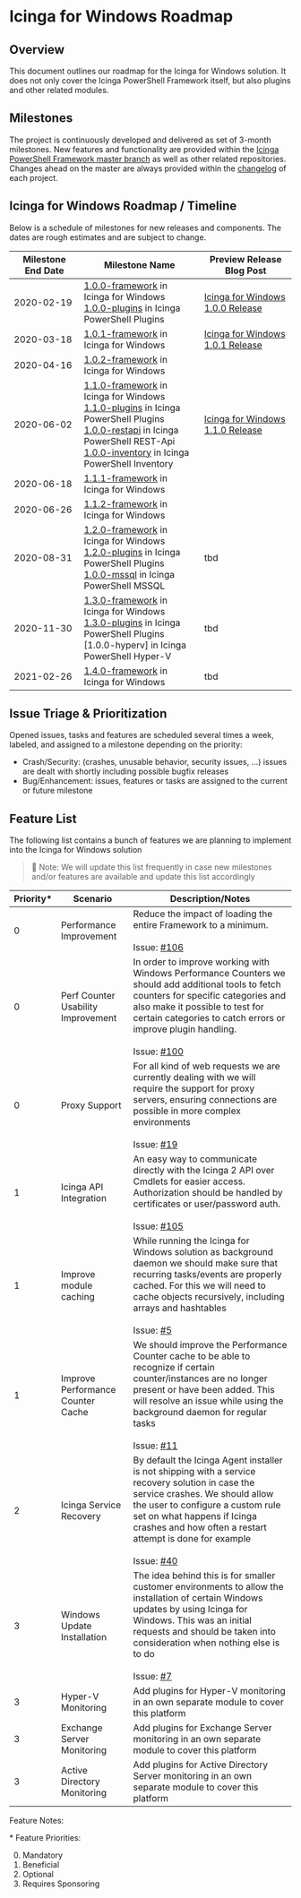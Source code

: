 # Icinga for Windows Roadmap

## Overview

This document outlines our roadmap for the Icinga for Windows solution. It does not only cover the Icinga PowerShell Framework itself, but also plugins and other related modules.

## Milestones

The project is continuously developed and delivered as set of 3-month milestones. New features and functionality are provided within the [Icinga PowerShell Framework master branch](https://github.com/Icinga/icinga-powershell-framework) as well as other related repositories. Changes ahead on the master are always provided within the [changelog](https://github.com/Icinga/icinga-powershell-framework/blob/master/doc/31-Changelog.md) of each project.

## Icinga for Windows Roadmap / Timeline

Below is a schedule of milestones for new releases and components. The dates are rough estimates and are subject to change.

| Milestone End Date | Milestone Name | Preview Release Blog Post |
| ------------------ | -------------- | ------------------------- |
| 2020-02-19 | [1.0.0-framework] in Icinga for Windows<br>[1.0.0-plugins] in Icinga PowerShell Plugins | [Icinga for Windows 1.0.0 Release](https://icinga.com/2020/02/19/announcing-icinga-for-windows-v1-0/) |
| 2020-03-18 | [1.0.1-framework] in Icinga for Windows | [Icinga for Windows 1.0.1 Release](https://icinga.com/2020/03/19/icinga-for-windows-bugfix-release-v1-0-1/) |
| 2020-04-16 | [1.0.2-framework] in Icinga for Windows | |
| 2020-06-02 | [1.1.0-framework] in Icinga for Windows<br>[1.1.0-plugins] in Icinga PowerShell Plugins<br>[1.0.0-restapi] in Icinga PowerShell REST-Api<br>[1.0.0-inventory] in Icinga PowerShell Inventory | [Icinga for Windows 1.1.0 Release](https://icinga.com/2020/06/03/icinga-for-windows-v1-1-0-release/) |
| 2020-06-18 | [1.1.1-framework] in Icinga for Windows | |
| 2020-06-26 | [1.1.2-framework] in Icinga for Windows | |
| 2020-08-31 | [1.2.0-framework] in Icinga for Windows<br>[1.2.0-plugins] in Icinga PowerShell Plugins<br>[1.0.0-mssql] in Icinga PowerShell MSSQL | tbd |
| 2020-11-30 | [1.3.0-framework] in Icinga for Windows<br>[1.3.0-plugins] in Icinga PowerShell Plugins<br>[1.0.0-hyperv] in Icinga PowerShell Hyper-V | tbd |
| 2021-02-26 | [1.4.0-framework] in Icinga for Windows | tbd |

## Issue Triage & Prioritization

Opened issues, tasks and features are scheduled several times a week, labeled, and assigned to a milestone depending on the priority:

* Crash/Security: (crashes, unusable behavior, security issues, ...) issues are dealt with shortly including possible bugfix releases
* Bug/Enhancement: issues, features or tasks are assigned to the current or future milestone

## Feature List

The following list contains a bunch of features we are planning to implement into the Icinga for Windows solution

> 📌 Note: We will update this list frequently in case new milestones and/or features are available and update this list accordingly

| Priority\* | Scenario | Description/Notes |
| ---------- | -------- | ----------------- |
| 0 | Performance Improvement | Reduce the impact of loading the entire Framework to a minimum.<br><br>Issue: [#106] |
| 0 | Perf Counter Usability Improvement | In order to improve working with Windows Performance Counters we should add additional tools to fetch counters for specific categories and also make it possible to test for certain categories to catch errors or improve plugin handling.<br><br>Issue: [#100] |
| 0 | Proxy Support | For all kind of web requests we are currently dealing with we will require the support for proxy servers, ensuring connections are possible in more complex environments<br><br>Issue: [#19]
| 1 | Icinga API Integration | An easy way to communicate directly with the Icinga 2 API over Cmdlets for easier access. Authorization should be handled by certificates or user/password auth.<br><br>Issue: [#105] |
| 1 | Improve module caching | While running the Icinga for Windows solution as background daemon we should make sure that recurring tasks/events are properly cached. For this we will need to cache objects recursively, including arrays and hashtables<br><br>Issue: [#5]
| 1 | Improve Performance Counter Cache | We should improve the Performance Counter cache to be able to recognize if certain counter/instances are no longer present or have been added. This will resolve an issue while using the background daemon for regular tasks<br><br>Issue: [#11]
| 2 | Icinga Service Recovery | By default the Icinga Agent installer is not shipping with a service recovery solution in case the service crashes. We should allow the user to configure a custom rule set on what happens if Icinga crashes and how often a restart attempt is done for example<br><br>Issue: [#40]
| 3 | Windows Update Installation | The idea behind this is for smaller customer environments to allow the installation of certain Windows updates by using Icinga for Windows. This was an initial requests and should be taken into consideration when nothing else is to do<br><br>Issue: [#7]
| 3 | Hyper-V Monitoring | Add plugins for Hyper-V monitoring in an own separate module to cover this platform |
| 3 | Exchange Server Monitoring | Add plugins for Exchange Server monitoring in an own separate module to cover this platform |
| 3 | Active Directory Monitoring | Add plugins for Active Directory Server monitoring in an own separate module to cover this platform |

Feature Notes:

\* Feature Priorities:

0. Mandatory <br/>
1. Beneficial <br/>
2. Optional <br/>
3. Requires Sponsoring <br/>

[1.0.0-framework]: https://github.com/Icinga/icinga-powershell-framework/milestone/2
[1.0.0-plugins]: https://github.com/Icinga/icinga-powershell-plugins/milestones/1/
[1.0.0-restapi]: https://github.com/Icinga/icinga-powershell-restapi/releases/tag/v1.0.0
[1.0.0-inventory]: https://github.com/Icinga/icinga-powershell-inventory/releases/tag/v1.0.0
[1.0.0-mssql]: https://github.com/Icinga/icinga-powershell-mssql/milestone/1
[1.0.1-framework]: https://github.com/Icinga/icinga-powershell-framework/milestone/5
[1.0.2-framework]: https://github.com/Icinga/icinga-powershell-framework/milestone/6
[1.1.0-framework]: https://github.com/Icinga/icinga-powershell-framework/milestone/4
[1.1.0-plugins]: https://github.com/Icinga/icinga-powershell-plugins/milestones/2/
[1.1.1-framework]: https://github.com/Icinga/icinga-powershell-framework/milestone/8
[1.1.2-framework]: https://github.com/Icinga/icinga-powershell-framework/milestone/9
[1.2.0-framework]: https://github.com/Icinga/icinga-powershell-framework/milestone/7
[1.2.0-plugins]: https://github.com/Icinga/icinga-powershell-plugins/milestone/3
[1.3.0-framework]: https://github.com/Icinga/icinga-powershell-framework/milestone/10
[1.3.0-plugins]: https://github.com/Icinga/icinga-powershell-plugins/milestone/4
[1.4.0-framework]: https://github.com/Icinga/icinga-powershell-framework/milestone/11
[#5]: https://github.com/Icinga/icinga-powershell-framework/issues/5
[#7]: https://github.com/Icinga/icinga-powershell-framework/issues/7
[#11]: https://github.com/Icinga/icinga-powershell-framework/issues/11
[#19]: https://github.com/Icinga/icinga-powershell-framework/issues/19
[#40]: https://github.com/Icinga/icinga-powershell-framework/issues/40
[#100]: https://github.com/Icinga/icinga-powershell-framework/issues/100
[#105]: https://github.com/Icinga/icinga-powershell-framework/issues/105
[#106]: https://github.com/Icinga/icinga-powershell-framework/issues/106
